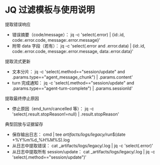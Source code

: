 # JQ 过滤模板与使用说明

提取错误响应

- 错误摘要（code/message）：
  jq -c 'select(.error) | {id:.id, code:.error.code, message:.error.message}'
- 附带 data 字段（若有）：
  jq -c 'select(.error and .error.data) | {id:.id, code:.error.code, message:.error.message, data:.error.data}'

提取流式更新

- 文本分片：
  jq -c 'select(.method=="session/update" and .params.type=="agent_message_chunk") | .params.content'
- turn 完成通知：
  jq -c 'select(.method=="session/update" and .params.type=="agent-turn-complete") | .params.sessionId'

提取最终停止原因

- 停止原因（end_turn/cancelled 等）：
  jq -c 'select(.result.stopReason!=null) | .result.stopReason'

典型回放与证据留存

- 保存输出日志：
  cmd | tee _artifacts/logs/legacy/run_$(date +%Y%m%d_%H%M%S).log
- 从日志中提取错误：
  cat _artifacts/logs/legacy/<logfile>.log | jq -c 'select(.error)'
- 从日志中提取所有 session/update：
  cat _artifacts/logs/legacy/<logfile>.log | jq -c 'select(.method=="session/update")'
